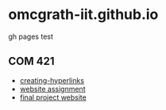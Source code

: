 # omcgrath-iit.github.io
gh pages test

## COM 421

- [creating-hyperlinks](com421-creating-hyperlinks)
- [website assignment](com421-website)
- [final project website](com421-final-website)
